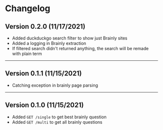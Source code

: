 # Changelog

## Version 0.2.0 (11/17/2021)

- Added duckduckgo search filter to show just Brainly sites
- Added a logging in Brainly extraction
- If filtered search didn't returned anything, the search will be remade with plain term

---

## Version 0.1.1 (11/15/2021)

- Catching exception in brainly page parsing

---

## Version 0.1.0 (11/15/2021)

- Added `GET /single` to get best brainly question
- Added `GET /multi` to get all brainly questions
